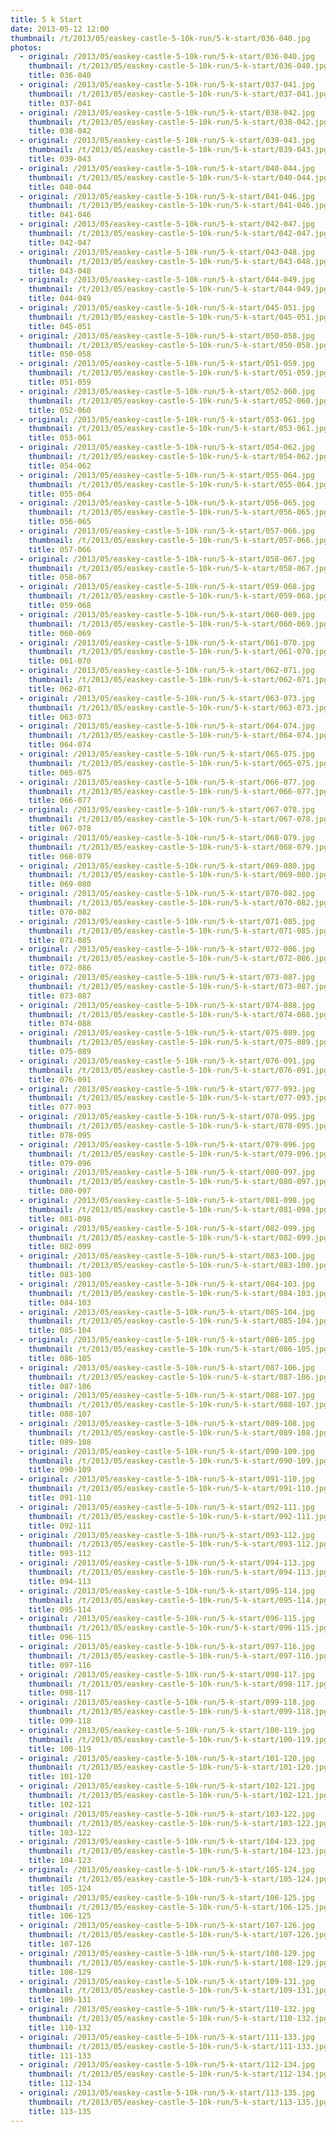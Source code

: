 ```yaml
---
title: 5 k Start
date: 2013-05-12 12:00
thumbnail: /t/2013/05/easkey-castle-5-10k-run/5-k-start/036-040.jpg
photos:
  - original: /2013/05/easkey-castle-5-10k-run/5-k-start/036-040.jpg
    thumbnail: /t/2013/05/easkey-castle-5-10k-run/5-k-start/036-040.jpg
    title: 036-040
  - original: /2013/05/easkey-castle-5-10k-run/5-k-start/037-041.jpg
    thumbnail: /t/2013/05/easkey-castle-5-10k-run/5-k-start/037-041.jpg
    title: 037-041
  - original: /2013/05/easkey-castle-5-10k-run/5-k-start/038-042.jpg
    thumbnail: /t/2013/05/easkey-castle-5-10k-run/5-k-start/038-042.jpg
    title: 038-042
  - original: /2013/05/easkey-castle-5-10k-run/5-k-start/039-043.jpg
    thumbnail: /t/2013/05/easkey-castle-5-10k-run/5-k-start/039-043.jpg
    title: 039-043
  - original: /2013/05/easkey-castle-5-10k-run/5-k-start/040-044.jpg
    thumbnail: /t/2013/05/easkey-castle-5-10k-run/5-k-start/040-044.jpg
    title: 040-044
  - original: /2013/05/easkey-castle-5-10k-run/5-k-start/041-046.jpg
    thumbnail: /t/2013/05/easkey-castle-5-10k-run/5-k-start/041-046.jpg
    title: 041-046
  - original: /2013/05/easkey-castle-5-10k-run/5-k-start/042-047.jpg
    thumbnail: /t/2013/05/easkey-castle-5-10k-run/5-k-start/042-047.jpg
    title: 042-047
  - original: /2013/05/easkey-castle-5-10k-run/5-k-start/043-048.jpg
    thumbnail: /t/2013/05/easkey-castle-5-10k-run/5-k-start/043-048.jpg
    title: 043-048
  - original: /2013/05/easkey-castle-5-10k-run/5-k-start/044-049.jpg
    thumbnail: /t/2013/05/easkey-castle-5-10k-run/5-k-start/044-049.jpg
    title: 044-049
  - original: /2013/05/easkey-castle-5-10k-run/5-k-start/045-051.jpg
    thumbnail: /t/2013/05/easkey-castle-5-10k-run/5-k-start/045-051.jpg
    title: 045-051
  - original: /2013/05/easkey-castle-5-10k-run/5-k-start/050-058.jpg
    thumbnail: /t/2013/05/easkey-castle-5-10k-run/5-k-start/050-058.jpg
    title: 050-058
  - original: /2013/05/easkey-castle-5-10k-run/5-k-start/051-059.jpg
    thumbnail: /t/2013/05/easkey-castle-5-10k-run/5-k-start/051-059.jpg
    title: 051-059
  - original: /2013/05/easkey-castle-5-10k-run/5-k-start/052-060.jpg
    thumbnail: /t/2013/05/easkey-castle-5-10k-run/5-k-start/052-060.jpg
    title: 052-060
  - original: /2013/05/easkey-castle-5-10k-run/5-k-start/053-061.jpg
    thumbnail: /t/2013/05/easkey-castle-5-10k-run/5-k-start/053-061.jpg
    title: 053-061
  - original: /2013/05/easkey-castle-5-10k-run/5-k-start/054-062.jpg
    thumbnail: /t/2013/05/easkey-castle-5-10k-run/5-k-start/054-062.jpg
    title: 054-062
  - original: /2013/05/easkey-castle-5-10k-run/5-k-start/055-064.jpg
    thumbnail: /t/2013/05/easkey-castle-5-10k-run/5-k-start/055-064.jpg
    title: 055-064
  - original: /2013/05/easkey-castle-5-10k-run/5-k-start/056-065.jpg
    thumbnail: /t/2013/05/easkey-castle-5-10k-run/5-k-start/056-065.jpg
    title: 056-065
  - original: /2013/05/easkey-castle-5-10k-run/5-k-start/057-066.jpg
    thumbnail: /t/2013/05/easkey-castle-5-10k-run/5-k-start/057-066.jpg
    title: 057-066
  - original: /2013/05/easkey-castle-5-10k-run/5-k-start/058-067.jpg
    thumbnail: /t/2013/05/easkey-castle-5-10k-run/5-k-start/058-067.jpg
    title: 058-067
  - original: /2013/05/easkey-castle-5-10k-run/5-k-start/059-068.jpg
    thumbnail: /t/2013/05/easkey-castle-5-10k-run/5-k-start/059-068.jpg
    title: 059-068
  - original: /2013/05/easkey-castle-5-10k-run/5-k-start/060-069.jpg
    thumbnail: /t/2013/05/easkey-castle-5-10k-run/5-k-start/060-069.jpg
    title: 060-069
  - original: /2013/05/easkey-castle-5-10k-run/5-k-start/061-070.jpg
    thumbnail: /t/2013/05/easkey-castle-5-10k-run/5-k-start/061-070.jpg
    title: 061-070
  - original: /2013/05/easkey-castle-5-10k-run/5-k-start/062-071.jpg
    thumbnail: /t/2013/05/easkey-castle-5-10k-run/5-k-start/062-071.jpg
    title: 062-071
  - original: /2013/05/easkey-castle-5-10k-run/5-k-start/063-073.jpg
    thumbnail: /t/2013/05/easkey-castle-5-10k-run/5-k-start/063-073.jpg
    title: 063-073
  - original: /2013/05/easkey-castle-5-10k-run/5-k-start/064-074.jpg
    thumbnail: /t/2013/05/easkey-castle-5-10k-run/5-k-start/064-074.jpg
    title: 064-074
  - original: /2013/05/easkey-castle-5-10k-run/5-k-start/065-075.jpg
    thumbnail: /t/2013/05/easkey-castle-5-10k-run/5-k-start/065-075.jpg
    title: 065-075
  - original: /2013/05/easkey-castle-5-10k-run/5-k-start/066-077.jpg
    thumbnail: /t/2013/05/easkey-castle-5-10k-run/5-k-start/066-077.jpg
    title: 066-077
  - original: /2013/05/easkey-castle-5-10k-run/5-k-start/067-078.jpg
    thumbnail: /t/2013/05/easkey-castle-5-10k-run/5-k-start/067-078.jpg
    title: 067-078
  - original: /2013/05/easkey-castle-5-10k-run/5-k-start/068-079.jpg
    thumbnail: /t/2013/05/easkey-castle-5-10k-run/5-k-start/068-079.jpg
    title: 068-079
  - original: /2013/05/easkey-castle-5-10k-run/5-k-start/069-080.jpg
    thumbnail: /t/2013/05/easkey-castle-5-10k-run/5-k-start/069-080.jpg
    title: 069-080
  - original: /2013/05/easkey-castle-5-10k-run/5-k-start/070-082.jpg
    thumbnail: /t/2013/05/easkey-castle-5-10k-run/5-k-start/070-082.jpg
    title: 070-082
  - original: /2013/05/easkey-castle-5-10k-run/5-k-start/071-085.jpg
    thumbnail: /t/2013/05/easkey-castle-5-10k-run/5-k-start/071-085.jpg
    title: 071-085
  - original: /2013/05/easkey-castle-5-10k-run/5-k-start/072-086.jpg
    thumbnail: /t/2013/05/easkey-castle-5-10k-run/5-k-start/072-086.jpg
    title: 072-086
  - original: /2013/05/easkey-castle-5-10k-run/5-k-start/073-087.jpg
    thumbnail: /t/2013/05/easkey-castle-5-10k-run/5-k-start/073-087.jpg
    title: 073-087
  - original: /2013/05/easkey-castle-5-10k-run/5-k-start/074-088.jpg
    thumbnail: /t/2013/05/easkey-castle-5-10k-run/5-k-start/074-088.jpg
    title: 074-088
  - original: /2013/05/easkey-castle-5-10k-run/5-k-start/075-089.jpg
    thumbnail: /t/2013/05/easkey-castle-5-10k-run/5-k-start/075-089.jpg
    title: 075-089
  - original: /2013/05/easkey-castle-5-10k-run/5-k-start/076-091.jpg
    thumbnail: /t/2013/05/easkey-castle-5-10k-run/5-k-start/076-091.jpg
    title: 076-091
  - original: /2013/05/easkey-castle-5-10k-run/5-k-start/077-093.jpg
    thumbnail: /t/2013/05/easkey-castle-5-10k-run/5-k-start/077-093.jpg
    title: 077-093
  - original: /2013/05/easkey-castle-5-10k-run/5-k-start/078-095.jpg
    thumbnail: /t/2013/05/easkey-castle-5-10k-run/5-k-start/078-095.jpg
    title: 078-095
  - original: /2013/05/easkey-castle-5-10k-run/5-k-start/079-096.jpg
    thumbnail: /t/2013/05/easkey-castle-5-10k-run/5-k-start/079-096.jpg
    title: 079-096
  - original: /2013/05/easkey-castle-5-10k-run/5-k-start/080-097.jpg
    thumbnail: /t/2013/05/easkey-castle-5-10k-run/5-k-start/080-097.jpg
    title: 080-097
  - original: /2013/05/easkey-castle-5-10k-run/5-k-start/081-098.jpg
    thumbnail: /t/2013/05/easkey-castle-5-10k-run/5-k-start/081-098.jpg
    title: 081-098
  - original: /2013/05/easkey-castle-5-10k-run/5-k-start/082-099.jpg
    thumbnail: /t/2013/05/easkey-castle-5-10k-run/5-k-start/082-099.jpg
    title: 082-099
  - original: /2013/05/easkey-castle-5-10k-run/5-k-start/083-100.jpg
    thumbnail: /t/2013/05/easkey-castle-5-10k-run/5-k-start/083-100.jpg
    title: 083-100
  - original: /2013/05/easkey-castle-5-10k-run/5-k-start/084-103.jpg
    thumbnail: /t/2013/05/easkey-castle-5-10k-run/5-k-start/084-103.jpg
    title: 084-103
  - original: /2013/05/easkey-castle-5-10k-run/5-k-start/085-104.jpg
    thumbnail: /t/2013/05/easkey-castle-5-10k-run/5-k-start/085-104.jpg
    title: 085-104
  - original: /2013/05/easkey-castle-5-10k-run/5-k-start/086-105.jpg
    thumbnail: /t/2013/05/easkey-castle-5-10k-run/5-k-start/086-105.jpg
    title: 086-105
  - original: /2013/05/easkey-castle-5-10k-run/5-k-start/087-106.jpg
    thumbnail: /t/2013/05/easkey-castle-5-10k-run/5-k-start/087-106.jpg
    title: 087-106
  - original: /2013/05/easkey-castle-5-10k-run/5-k-start/088-107.jpg
    thumbnail: /t/2013/05/easkey-castle-5-10k-run/5-k-start/088-107.jpg
    title: 088-107
  - original: /2013/05/easkey-castle-5-10k-run/5-k-start/089-108.jpg
    thumbnail: /t/2013/05/easkey-castle-5-10k-run/5-k-start/089-108.jpg
    title: 089-108
  - original: /2013/05/easkey-castle-5-10k-run/5-k-start/090-109.jpg
    thumbnail: /t/2013/05/easkey-castle-5-10k-run/5-k-start/090-109.jpg
    title: 090-109
  - original: /2013/05/easkey-castle-5-10k-run/5-k-start/091-110.jpg
    thumbnail: /t/2013/05/easkey-castle-5-10k-run/5-k-start/091-110.jpg
    title: 091-110
  - original: /2013/05/easkey-castle-5-10k-run/5-k-start/092-111.jpg
    thumbnail: /t/2013/05/easkey-castle-5-10k-run/5-k-start/092-111.jpg
    title: 092-111
  - original: /2013/05/easkey-castle-5-10k-run/5-k-start/093-112.jpg
    thumbnail: /t/2013/05/easkey-castle-5-10k-run/5-k-start/093-112.jpg
    title: 093-112
  - original: /2013/05/easkey-castle-5-10k-run/5-k-start/094-113.jpg
    thumbnail: /t/2013/05/easkey-castle-5-10k-run/5-k-start/094-113.jpg
    title: 094-113
  - original: /2013/05/easkey-castle-5-10k-run/5-k-start/095-114.jpg
    thumbnail: /t/2013/05/easkey-castle-5-10k-run/5-k-start/095-114.jpg
    title: 095-114
  - original: /2013/05/easkey-castle-5-10k-run/5-k-start/096-115.jpg
    thumbnail: /t/2013/05/easkey-castle-5-10k-run/5-k-start/096-115.jpg
    title: 096-115
  - original: /2013/05/easkey-castle-5-10k-run/5-k-start/097-116.jpg
    thumbnail: /t/2013/05/easkey-castle-5-10k-run/5-k-start/097-116.jpg
    title: 097-116
  - original: /2013/05/easkey-castle-5-10k-run/5-k-start/098-117.jpg
    thumbnail: /t/2013/05/easkey-castle-5-10k-run/5-k-start/098-117.jpg
    title: 098-117
  - original: /2013/05/easkey-castle-5-10k-run/5-k-start/099-118.jpg
    thumbnail: /t/2013/05/easkey-castle-5-10k-run/5-k-start/099-118.jpg
    title: 099-118
  - original: /2013/05/easkey-castle-5-10k-run/5-k-start/100-119.jpg
    thumbnail: /t/2013/05/easkey-castle-5-10k-run/5-k-start/100-119.jpg
    title: 100-119
  - original: /2013/05/easkey-castle-5-10k-run/5-k-start/101-120.jpg
    thumbnail: /t/2013/05/easkey-castle-5-10k-run/5-k-start/101-120.jpg
    title: 101-120
  - original: /2013/05/easkey-castle-5-10k-run/5-k-start/102-121.jpg
    thumbnail: /t/2013/05/easkey-castle-5-10k-run/5-k-start/102-121.jpg
    title: 102-121
  - original: /2013/05/easkey-castle-5-10k-run/5-k-start/103-122.jpg
    thumbnail: /t/2013/05/easkey-castle-5-10k-run/5-k-start/103-122.jpg
    title: 103-122
  - original: /2013/05/easkey-castle-5-10k-run/5-k-start/104-123.jpg
    thumbnail: /t/2013/05/easkey-castle-5-10k-run/5-k-start/104-123.jpg
    title: 104-123
  - original: /2013/05/easkey-castle-5-10k-run/5-k-start/105-124.jpg
    thumbnail: /t/2013/05/easkey-castle-5-10k-run/5-k-start/105-124.jpg
    title: 105-124
  - original: /2013/05/easkey-castle-5-10k-run/5-k-start/106-125.jpg
    thumbnail: /t/2013/05/easkey-castle-5-10k-run/5-k-start/106-125.jpg
    title: 106-125
  - original: /2013/05/easkey-castle-5-10k-run/5-k-start/107-126.jpg
    thumbnail: /t/2013/05/easkey-castle-5-10k-run/5-k-start/107-126.jpg
    title: 107-126
  - original: /2013/05/easkey-castle-5-10k-run/5-k-start/108-129.jpg
    thumbnail: /t/2013/05/easkey-castle-5-10k-run/5-k-start/108-129.jpg
    title: 108-129
  - original: /2013/05/easkey-castle-5-10k-run/5-k-start/109-131.jpg
    thumbnail: /t/2013/05/easkey-castle-5-10k-run/5-k-start/109-131.jpg
    title: 109-131
  - original: /2013/05/easkey-castle-5-10k-run/5-k-start/110-132.jpg
    thumbnail: /t/2013/05/easkey-castle-5-10k-run/5-k-start/110-132.jpg
    title: 110-132
  - original: /2013/05/easkey-castle-5-10k-run/5-k-start/111-133.jpg
    thumbnail: /t/2013/05/easkey-castle-5-10k-run/5-k-start/111-133.jpg
    title: 111-133
  - original: /2013/05/easkey-castle-5-10k-run/5-k-start/112-134.jpg
    thumbnail: /t/2013/05/easkey-castle-5-10k-run/5-k-start/112-134.jpg
    title: 112-134
  - original: /2013/05/easkey-castle-5-10k-run/5-k-start/113-135.jpg
    thumbnail: /t/2013/05/easkey-castle-5-10k-run/5-k-start/113-135.jpg
    title: 113-135
---
```

